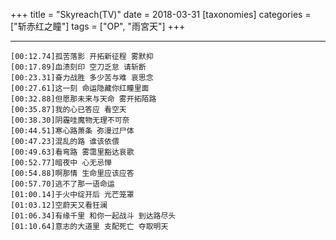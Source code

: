 +++
title = "Skyreach(TV)"
date = 2018-03-31
[taxonomies]
categories = ["斩赤红之瞳"]
tags = ["OP", "雨宮天"]
+++

<div id="player"></div>
<script type="text/javascript" src="https://player.dogecloud.com/js/loader"></script>
<script type="text/javascript">
var player = new DogePlayer({
    container: document.getElementById('player'),
    userId: 1001,
    vcode: '2dbdf50e2c56c98f',
    autoPlay: false
});
</script>

<!-- more -->

---

<meting-js server="netease"	type="song"	id="28936241"/>

```lrc
[00:12.74]孤苦落影 开拓新征程 雾默抑
[00:17.89]血渍刻印 空刀乏怠 请斩断
[00:23.31]奋力战胜 多少苦与难 哀思念
[00:27.61]这一刻 命运隐藏你红瞳里面
[00:32.88]但愿那未来与天命 雾开拓陌路
[00:35.87]我的心已答应 看空天
[00:38.30]阴霾哇魔物无理不可奈
[00:44.51]寒心路萧条 弥漫过尸体
[00:47.23]混乱的路 谁该依偎
[00:49.63]看弯路 雾霭里豁达哀歌
[00:52.77]暗夜中 心无忌惮
[00:54.88]啊那情 生命里应该应答
[00:57.70]逃不了那一语命运
[01:00.14]于火中绽开后 光芒笼罩
[01:03.12]空蔚天又看狂澜
[01:06.34]有缘千里 和你一起战斗 到达路尽头
[01:10.64]意志的大道里 支配死亡 夺取明天
```
